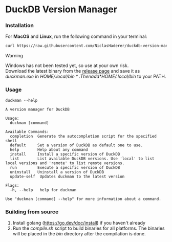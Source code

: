 # DuckDB Version Manager

### Installation

For **MacOS** and **Linux**, run the following command in your terminal:

```bash
curl https://raw.githubusercontent.com/NiclasHaderer/duckdb-version-manager/main/install.sh -s | /bin/bash
```

> [!WARNING]
> Windows has not been tested yet, so use at your own risk.  
> Download the latest binary from the [release page](https://github.com/NiclasHaderer/duckdb-version-manager/releases) and save it as *duckman.exe* in *$HOME/.local/bin*.
Then add *$HOME/.local/bin* to your PATH.

### Usage

```
duckman --help

A version manager for DuckDB

Usage:
  duckman [command]

Available Commands:
  completion  Generate the autocompletion script for the specified shell
  default     Set a version of DuckDB as default one to use.
  help        Help about any command
  install     Install a specific version of DuckDB
  list        List available DuckDB versions. Use 'local' to list local versions and 'remote' to list remote versions.
  run         Execute a specific version of DuckDB
  uninstall   Uninstall a version of DuckDB
  update-self  Updates duckman to the latest version

Flags:
  -h, --help   help for duckman

Use "duckman [command] --help" for more information about a command.
```

### Building from source

1. Install golang (https://go.dev/doc/install) if you haven't already
2. Run the *compile.sh* script to build binaries for all platforms. The binaries will be placed in the *bin* directory
   after the compilation is done.